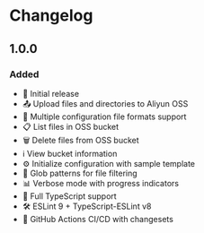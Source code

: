 # Changelog

## 1.0.0

### Added

- 🚀 Initial release
- 📤 Upload files and directories to Aliyun OSS
- 📂 Multiple configuration file formats support
- 📋 List files in OSS bucket
- 🗑️ Delete files from OSS bucket  
- ℹ️ View bucket information
- ⚙️ Initialize configuration with sample template
- 🎯 Glob patterns for file filtering
- 📊 Verbose mode with progress indicators
- 💪 Full TypeScript support
- 🛠️ ESLint 9 + TypeScript-ESLint v8
- 🤖 GitHub Actions CI/CD with changesets
